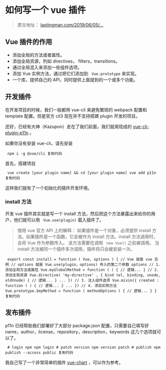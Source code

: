 # 如何写一个 vue 插件 #

> 
> 
> 
> 原文地址： [lastingman.com/2019/06/05/…](
> https://link.juejin.im?target=https%3A%2F%2Flastingman.com%2F2019%2F06%2F05%2Fhow-to-write-a-vue-plugin%2F
> )
> 
> 

## Vue 插件的作用 ##

* 添加全局的方法或者属性。
* 添加全局资源，列如 directives， filters，transitions。
* 通过全局混入来添加一些组件选项。
* 添加 Vue 实例方法，通过把它们添加到 ` Vue.prototype` 来实现。
* 一个库，提供自己的 API，同时提供上面提到的一个或多个功能。

## 开发插件 ##

在开发项目的时候，我们一般都用 vue-cli 来避免繁琐的 webpack 配置和 template 配置。但是官方 cli3 现在并不支持搭建 plugin 开发的项目。

还好，已经有大神（Kazupon）走在了我们前面，我们就用现成的 [vue-cli-plugin-p11n]( https://link.juejin.im?target=https%3A%2F%2Fgithub.com%2Fkazupon%2Fvue-cli-plugin-p11n ) 。

如果你没有安装 vue-cli，请先安装

` npm i -g @vue/cli 复制代码`

首先，搭建项目

` vue create [your plugin name] && cd [your plugin name] vue add p11n 复制代码`

这样我们就有了一个初始化的插件开发环境。

### install 方法 ###

开发 vue 插件其实就是写一个 install 方法，然后把这个方法暴露出来给你的用户，他们就可以用 ` Vue.use(plugin)` 载入插件了。

> 
> 
> 
> 借用 vue 官方 API 上的解释： 如果插件是一个对象，必须提供 install 方法。如果插件是一个函数，它会被作为 install
> 方法。install 方法调用时，会将 Vue 作为参数传入。 该方法需要在调用 ` new Vue()` 之前被调用。 当 install
> 方法被同一个插件多次调用，插件将只会被安装一次。
> 
> 

` export const install = function ( Vue, options ) { // Vue 就是 vue 实例 // options 就是 Vue.use(plugin，options) 传入的第二个参数 options // 1. 添加全局方法或属性 Vue.myGlobalMethod = function ( ) { // 逻辑... } // 2. 添加全局资源 Vue.directive( 'my-directive' , { bind (el, binding, vnode, oldVnode) { // 逻辑... } ... }) // 3. 注入组件选项 Vue.mixin({ created : function ( ) { // 逻辑... } ... }) // 4. 添加实例方法 Vue.prototype.$myMethod = function ( methodOptions ) { // 逻辑... } } 复制代码`

## 发布插件 ##

p11n 已经帮助我们部署好了大部分 package.json 配置，只需要自己填写好 name，author，license，repository，description，keywords 这几个选项就可以了。

` # login npm npm login # patch version npm version patch # publish npm publish --access public 复制代码`

我自己写了一个非常简单的插件 [vue-chart]( https://link.juejin.im?target=https%3A%2F%2Fgithub.com%2Flastingman%2Fvue-chart ) ，可以作为参考。